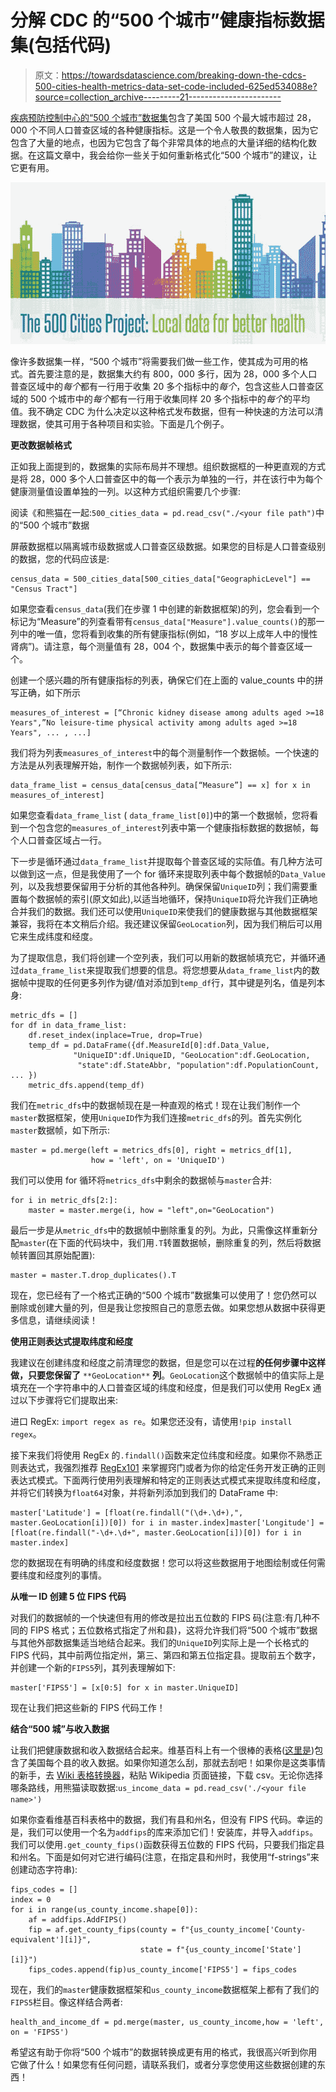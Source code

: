# 分解 CDC 的“500 个城市”健康指标数据集(包括代码)

> 原文：<https://towardsdatascience.com/breaking-down-the-cdcs-500-cities-health-metrics-data-set-code-included-625ed534088e?source=collection_archive---------21----------------------->

[疾病预防控制中心的“500 个城市”数据集](https://chronicdata.cdc.gov/500-Cities/500-Cities-Local-Data-for-Better-Health-2017-relea/6vp6-wxuq)包含了美国 500 个最大城市超过 28，000 个不同人口普查区域的各种健康指标。这是一个令人敬畏的数据集，因为它包含了大量的地点，也因为它包含了每个非常具体的地点的大量详细的结构化数据。在这篇文章中，我会给你一些关于如何重新格式化“500 个城市”的建议，让它更有用。

![](img/911928ada299423cb51f7a688dee4a29.png)

像许多数据集一样，“500 个城市”将需要我们做一些工作，使其成为可用的格式。首先要注意的是，数据集大约有 800，000 多行，因为 28，000 多个人口普查区域中的*每个*都有一行用于收集 20 多个指标中的*每个*，包含这些人口普查区域的 500 个城市中的*每个*都有一行用于收集同样 20 多个指标中的*每个*的平均值。我不确定 CDC 为什么决定以这种格式发布数据，但有一种快速的方法可以清理数据，使其可用于各种项目和实验。下面是几个例子。

**更改数据帧格式**

正如我上面提到的，数据集的实际布局并不理想。组织数据框的一种更直观的方式是将 28，000 多个人口普查区中的每一个表示为单独的一行，并在该行中为每个健康测量值设置单独的一列。以这种方式组织需要几个步骤:

阅读《和熊猫在一起:`500_cities_data = pd.read_csv("./<your file path")`中的“500 个城市”数据

屏蔽数据框以隔离城市级数据或人口普查区级数据。如果您的目标是人口普查级别的数据，您的代码应该是:

```
census_data = 500_cities_data[500_cities_data["GeographicLevel"] == "Census Tract"] 
```

如果您查看`census_data`(我们在步骤 1 中创建的新数据框架)的列，您会看到一个标记为“Measure”的列查看带有`census_data["Measure"].value_counts()`的那一列中的唯一值，您将看到收集的所有健康指标(例如，“18 岁以上成年人中的慢性肾病”)。请注意，每个测量值有 28，004 个，数据集中表示的每个普查区域一个。

创建一个感兴趣的所有健康指标的列表，确保它们在上面的 value_counts 中的拼写正确，如下所示

```
measures_of_interest = [“Chronic kidney disease among adults aged >=18 Years",”No leisure-time physical activity among adults aged >=18 Years", ... , ...]
```

我们将为列表`measures_of_interest`中的每个测量制作一个数据帧。一个快速的方法是从列表理解开始，制作一个数据帧列表，如下所示:

```
data_frame_list = census_data[census_data[“Measure”] == x] for x in measures_of_interest] 
```

如果您查看`data_frame_list` ( `data_frame_list[0]`)中的第一个数据帧，您将看到一个包含您的`measures_of_interest`列表中第一个健康指标数据的数据帧，每个人口普查区域占一行。

下一步是循环通过`data_frame_list`并提取每个普查区域的实际值。有几种方法可以做到这一点，但是我使用了一个 for 循环来提取列表中每个数据帧的`Data_Value`列，以及我想要保留用于分析的其他各种列。确保保留`UniqueID`列；我们需要重置每个数据帧的索引(原文如此),以适当地循环，保持`UniqueID`将允许我们正确地合并我们的数据。我们还可以使用`UniqueID`来使我们的健康数据与其他数据框架兼容，我将在本文稍后介绍。我还建议保留`GeoLocation`列，因为我们稍后可以用它来生成纬度和经度。

为了提取信息，我们将创建一个空列表，我们可以用新的数据帧填充它，并循环通过`data_frame_list`来提取我们想要的信息。将您想要从`data_frame_list`内的数据帧中提取的任何更多列作为键/值对添加到`temp_df`行，其中键是列名，值是列本身:

```
metric_dfs = []
for df in data_frame_list:
    df.reset_index(inplace=True, drop=True)
    temp_df = pd.DataFrame({df.MeasureId[0]:df.Data_Value,                
              "UniqueID":df.UniqueID, "GeoLocation":df.GeoLocation, 
               "state":df.StateAbbr, "population":df.PopulationCount, ... })
    metric_dfs.append(temp_df)
```

我们在`metric_dfs`中的数据帧现在是一种直观的格式！现在让我们制作一个`master`数据框架，使用`UniqueID`作为我们连接`metric_dfs`的列。首先实例化`master`数据帧，如下所示:

```
master = pd.merge(left = metrics_dfs[0], right = metrics_df[1],
                  how = 'left', on = 'UniqueID')
```

我们可以使用 for 循环将`metrics_dfs`中剩余的数据帧与`master`合并:

```
for i in metric_dfs[2:]:
    master = master.merge(i, how = "left",on="GeoLocation")
```

最后一步是从`metric_dfs`中的数据帧中删除重复的列。为此，只需像这样重新分配`master`(在下面的代码块中，我们用`.T`转置数据帧，删除重复的列，然后将数据帧转置回其原始配置):

```
master = master.T.drop_duplicates().T
```

现在，您已经有了一个格式正确的“500 个城市”数据集可以使用了！您仍然可以删除或创建大量的列，但是我让您按照自己的意愿去做。如果您想从数据中获得更多信息，请继续阅读！

**使用正则表达式提取纬度和经度**

我建议在创建纬度和经度之前清理您的数据，但是您可以在过程**的任何步骤中这样做，只要您保留了** `**GeoLocation**` **列**。`GeoLocation`这个数据帧中的值实际上是填充在一个字符串中的人口普查区域的纬度和经度，但是我们可以使用 RegEx 通过以下步骤将它们提取出来:

进口 RegEx: `import regex as re`。如果您还没有，请使用`!pip install regex`。

接下来我们将使用 RegEx 的`.findall()`函数来定位纬度和经度。如果你不熟悉正则表达式，我强烈推荐 [RegEx101](https://regex101.com/) 来掌握窍门或者为你的给定任务开发正确的正则表达式模式。下面两行使用列表理解和特定的正则表达式模式来提取纬度和经度，并将它们转换为`float64`对象，并将新列添加到我们的 DataFrame 中:

```
master['Latitude'] = [float(re.findall("(\d+.\d+),", master.GeoLocation[i])[0]) for i in master.index]master['Longitude'] = [float(re.findall("-\d+.\d+", master.GeoLocation[i])[0]) for i in master.index]
```

您的数据现在有明确的纬度和经度数据！您可以将这些数据用于地图绘制或任何需要纬度和经度列的事情。

**从唯一 ID 创建 5 位 FIPS 代码**

对我们的数据帧的一个快速但有用的修改是拉出五位数的 FIPS 码(注意:有几种不同的 FIPS 格式；五位数格式指定了州和县)，这将允许我们将“500 个城市”数据与其他外部数据集适当地结合起来。我们的`UniqueID`列实际上是一个长格式的 FIPS 代码，其中前两位指定州，第三、第四和第五位指定县。提取前五个数字，并创建一个新的`FIPS5`列，其列表理解如下:

```
master['FIPS5'] = [x[0:5] for x in master.UniqueID]
```

现在让我们把这些新的 FIPS 代码工作！

**结合“500 城”与收入数据**

让我们把健康数据和收入数据结合起来。维基百科上有一个很棒的表格([这里是](https://en.wikipedia.org/wiki/List_of_United_States_counties_by_per_capita_income))包含了美国每个县的收入数据。如果你知道怎么刮，那就去刮吧！如果你是这类事情的新手，去 [Wiki 表格转换器](http://wikitable2csv.ggor.de/)，粘贴 Wikipedia 页面链接，下载 csv。无论你选择哪条路线，用熊猫读取数据:`us_income_data = pd.read_csv('./<your file name>')`

如果你查看维基百科表格中的数据，我们有县和州名，但没有 FIPS 代码。幸运的是，我们可以使用一个名为`addfips`的库来添加它们！安装库，并导入`addfips`。我们可以使用`.get_county_fips()`函数获得五位数的 FIPS 代码，只要我们指定县和州名。下面是如何对它进行编码(注意，在指定县和州时，我使用“f-strings”来创建动态字符串):

```
fips_codes = []
index = 0
for i in range(us_county_income.shape[0]):
    af = addfips.AddFIPS()
    fip = af.get_county_fips(county = f"{us_county_income['County-equivalent'][i]}",
                             state = f"{us_county_income['State'][i]}")
    fips_codes.append(fip)us_county_income['FIPS5'] = fips_codes
```

现在，我们的`master`健康数据框架和`us_county_income`数据框架上都有了我们的`FIPS5`栏目。像这样结合两者:

```
health_and_income_df = pd.merge(master, us_county_income,how = 'left', on = 'FIPS5')
```

希望这有助于你将“500 个城市”的数据转换成更有用的格式，我很高兴听到你用它做了什么！如果您有任何问题，请联系我们，或者分享您使用这些数据创建的东西！